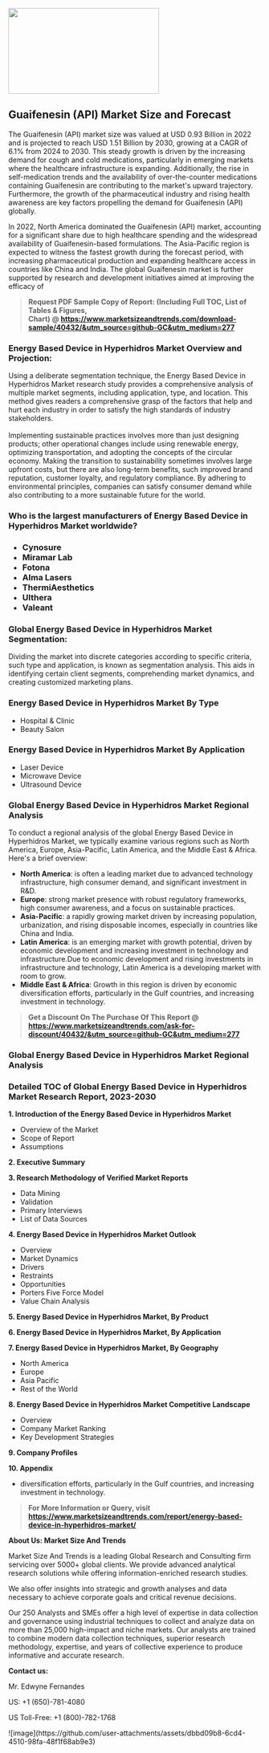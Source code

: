 <p><img class="alignnone size-medium wp-image-20088" src="https://ffe5etoiles.com/wp-content/uploads/2024/12/MST1-300x171.png" alt="" width="300" height="171" /></p><h2>Guaifenesin (API) Market Size and Forecast</h2><p>The Guaifenesin (API) market size was valued at USD 0.93 Billion in 2022 and is projected to reach USD 1.51 Billion by 2030, growing at a CAGR of 6.1% from 2024 to 2030. This steady growth is driven by the increasing demand for cough and cold medications, particularly in emerging markets where the healthcare infrastructure is expanding. Additionally, the rise in self-medication trends and the availability of over-the-counter medications containing Guaifenesin are contributing to the market's upward trajectory. Furthermore, the growth of the pharmaceutical industry and rising health awareness are key factors propelling the demand for Guaifenesin (API) globally.</p><p>In 2022, North America dominated the Guaifenesin (API) market, accounting for a significant share due to high healthcare spending and the widespread availability of Guaifenesin-based formulations. The Asia-Pacific region is expected to witness the fastest growth during the forecast period, with increasing pharmaceutical production and expanding healthcare access in countries like China and India. The global Guaifenesin market is further supported by research and development initiatives aimed at improving the efficacy of</p><blockquote id="" class=""><strong>Request PDF Sample Copy of Report: (Including Full TOC, List of Tables &amp; Figures, Chart)&nbsp;@&nbsp;<strong><a href="https://www.marketsizeandtrends.com/download-sample/40432/&utm_source=github-GC&utm_medium=277" target="_blank">https://www.marketsizeandtrends.com/download-sample/40432/&utm_source=github-GC&utm_medium=277</a></strong></strong></blockquote><h3 id="" class="">Energy Based Device in Hyperhidros Market&nbsp;Overview and Projection:</h3><p id="" class="">Using a deliberate segmentation technique, the Energy Based Device in Hyperhidros Market research study provides a comprehensive analysis of multiple market segments, including application, type, and location. This method gives readers a comprehensive grasp of the factors that help and hurt each industry in order to satisfy the high standards of industry stakeholders. <br /> <br />Implementing sustainable practices involves more than just designing products; other operational changes include using renewable energy, optimizing transportation, and adopting the concepts of the circular economy. Making the transition to sustainability sometimes involves large upfront costs, but there are also long-term benefits, such improved brand reputation, customer loyalty, and regulatory compliance. By adhering to environmental principles, companies can satisfy consumer demand while also contributing to a more sustainable future for the world.</p><h3 id="" class="">Who is the largest manufacturers of&nbsp;Energy Based Device in Hyperhidros Market worldwide?</h3><h3 class=""><p><ul><li>Cynosure </li><li> Miramar Lab </li><li> Fotona </li><li> Alma Lasers </li><li> ThermiAesthetics </li><li> Ulthera </li><li> Valeant</li></ul></p></h3><h3 id="" class="">Global&nbsp;Energy Based Device in Hyperhidros Market Segmentation:</h3><p id="" class="">Dividing the market into discrete categories according to specific criteria, such type and application, is known as segmentation analysis. This aids in identifying certain client segments, comprehending market dynamics, and creating customized marketing plans.</p><h3 id="" class="">Energy Based Device in Hyperhidros Market&nbsp;By Type</h3><p><p><ul><li>Hospital & Clinic</li><li> Beauty Salon</p></li></ul></p></p><h3 id="" class="">Energy Based Device in Hyperhidros Market&nbsp;By Application</h3><p class=""><p><ul><li>Laser Device</li><li> Microwave Device</li><li> Ultrasound Device</li></ul></p></p><h3 id="" class="">Global Energy Based Device in Hyperhidros Market Regional Analysis</h3><p id="" class="">To conduct a regional analysis of the global Energy Based Device in Hyperhidros Market, we typically examine various regions such as North America, Europe, Asia-Pacific, Latin America, and the Middle East &amp; Africa. Here's a brief overview:</p><ul><li><strong>North America</strong>: is often a leading market due to advanced technology infrastructure, high consumer demand, and significant investment in R&amp;D.</li><li><strong>Europe</strong>: strong market presence with robust regulatory frameworks, high consumer awareness, and a focus on sustainable practices.</li><li><strong>Asia-Pacific</strong>: a rapidly growing market driven by increasing population, urbanization, and rising disposable incomes, especially in countries like China and India.</li><li><strong>Latin America</strong>: is an emerging market with growth potential, driven by economic development and increasing investment in technology and infrastructure.Due to economic development and rising investments in infrastructure and technology, Latin America is a developing market with room to grow.</li><li><strong>Middle East &amp; Africa</strong>: Growth in this region is driven by economic diversification efforts, particularly in the Gulf countries, and increasing investment in technology.</li></ul><blockquote id="" class=""><strong>Get a Discount On The Purchase Of This Report @ <strong><a href="https://www.marketsizeandtrends.com/ask-for-discount/40432/&utm_source=github-GC&utm_medium=277" target="_blank">https://www.marketsizeandtrends.com/ask-for-discount/40432/&utm_source=github-GC&utm_medium=277</a></strong></strong></blockquote><h3 id="" class="">Global Energy Based Device in Hyperhidros Market Regional Analysis</h3><h3 id="" class="">Detailed TOC of Global Energy Based Device in Hyperhidros Market Research Report, 2023-2030</h3><p id="" class=""><strong>1. Introduction of the Energy Based Device in Hyperhidros Market</strong></p><ul><li>Overview of the Market</li><li>Scope of Report</li><li>Assumptions</li></ul><p id="" class=""><strong>2. Executive Summary</strong></p><p id="" class=""><strong>3. Research Methodology of Verified Market Reports</strong></p><ul><li>Data Mining</li><li>Validation</li><li>Primary Interviews</li><li>List of Data Sources</li></ul><p id="" class=""><strong>4. Energy Based Device in Hyperhidros Market Outlook</strong></p><ul><li>Overview</li><li>Market Dynamics</li><li>Drivers</li><li>Restraints</li><li>Opportunities</li><li>Porters Five Force Model</li><li>Value Chain Analysis</li></ul><p id="" class=""><strong>5. Energy Based Device in Hyperhidros Market, By Product</strong></p><p id="" class=""><strong>6. Energy Based Device in Hyperhidros Market, By Application</strong></p><p id="" class=""><strong>7. Energy Based Device in Hyperhidros Market, By Geography</strong></p><ul><li>North America</li><li>Europe</li><li>Asia Pacific</li><li>Rest of the World</li></ul><p id="" class=""><strong>8. Energy Based Device in Hyperhidros Market Competitive Landscape</strong></p><ul><li>Overview</li><li>Company Market Ranking</li><li>Key Development Strategies</li></ul><p id="" class=""><strong>9. Company Profiles</strong></p><p id="" class=""><strong>10. Appendix</strong></p><ul><li>diversification efforts, particularly in the Gulf countries, and increasing investment in technology.</li></ul><blockquote id="" class=""><strong>For More Information or Query, visit <strong><strong><a href="https://www.marketsizeandtrends.com/report/energy-based-device-in-hyperhidros-market/" target="_blank">https://www.marketsizeandtrends.com/report/energy-based-device-in-hyperhidros-market/</a></strong></strong></strong></blockquote><p id="" class=""><strong>About Us: Market Size And Trends</strong></p><p id="" class="">Market Size And Trends is a leading Global Research and Consulting firm servicing over 5000+ global clients. We provide advanced analytical research solutions while offering information-enriched research studies.</p><p id="" class="">We also offer insights into strategic and growth analyses and data necessary to achieve corporate goals and critical revenue decisions.</p><p id="" class="">Our 250 Analysts and SMEs offer a high level of expertise in data collection and governance using industrial techniques to collect and analyze data on more than 25,000 high-impact and niche markets. Our analysts are trained to combine modern data collection techniques, superior research methodology, expertise, and years of collective experience to produce informative and accurate research.</p><p id="" class=""><strong>Contact us:</strong></p><p id="" class="">Mr. Edwyne Fernandes</p><p id="" class="">US: +1 (650)-781-4080</p><p id="" class="">US Toll-Free: +1 (800)-782-1768</p>
![image](https://github.com/user-attachments/assets/dbbd09b8-6cd4-4510-98fa-48f1f68ab9e3)

